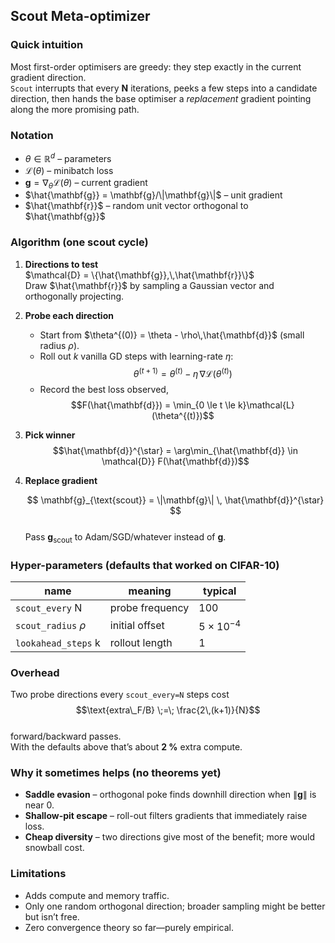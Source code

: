 ## Scout Meta-optimizer

### Quick intuition
Most first-order optimisers are greedy: they step exactly in the current gradient direction.  
`Scout` interrupts that every **N** iterations, peeks a few steps into a candidate direction, then hands the base optimiser a *replacement* gradient pointing along the more promising path.

### Notation
* $\theta \in \mathbb{R}^{d}$ – parameters  
* $\mathcal{L}(\theta)$ – minibatch loss  
* $\mathbf{g} = \nabla_{\theta}\mathcal{L}(\theta)$ – current gradient  
* $\hat{\mathbf{g}} = \mathbf{g}/\|\mathbf{g}\|$ – unit gradient  
* $\hat{\mathbf{r}}$ – random unit vector orthogonal to $\hat{\mathbf{g}}$

### Algorithm (one scout cycle)
1. **Directions to test**  
   $\mathcal{D} = \{\hat{\mathbf{g}},\,\hat{\mathbf{r}}\}$  
   Draw $\hat{\mathbf{r}}$ by sampling a Gaussian vector and orthogonally projecting.
2. **Probe each direction**  
   * Start from $\theta^{(0)} = \theta - \rho\,\hat{\mathbf{d}}$ (small radius $\rho$).  
   * Roll out $k$ vanilla GD steps with learning-rate $\eta$:  
     $$\theta^{(t+1)} = \theta^{(t)} - \eta\,\nabla\mathcal{L}(\theta^{(t)})$$
   * Record the best loss observed,  
     $$F(\hat{\mathbf{d}}) = \min_{0 \le t \le k}\mathcal{L}(\theta^{(t)})$$
3. **Pick winner**  
   $$\hat{\mathbf{d}}^{\star} = \arg\min_{\hat{\mathbf{d}} \in \mathcal{D}} F(\hat{\mathbf{d}})$$
4. **Replace gradient**   

   $$
   \mathbf{g}_{\text{scout}} = \|\mathbf{g}\| \, \hat{\mathbf{d}}^{\star}
   $$  
   Pass $\mathbf{g}_{\text{scout}}$ to Adam/SGD/whatever instead of $\mathbf{g}$.



### Hyper-parameters (defaults that worked on CIFAR-10)
| name            | meaning                    | typical |
|-----------------|----------------------------|---------|
| `scout_every` N | probe frequency            | 100     |
| `scout_radius` $\rho$ | initial offset           | $5\times10^{-4}$ |
| `lookahead_steps` k | rollout length            | 1       |

### Overhead
Two probe directions every `scout_every=N` steps cost  
$$\text{extra\_F/B} \;=\; \frac{2\,(k+1)}{N}$$  
forward/backward passes.  
With the defaults above that’s about **2 %** extra compute.

### Why it sometimes helps (no theorems yet)
* **Saddle evasion** – orthogonal poke finds downhill direction when $\|\mathbf{g}\|$ is near 0.  
* **Shallow-pit escape** – roll-out filters gradients that immediately raise loss.  
* **Cheap diversity** – two directions give most of the benefit; more would snowball cost.

### Limitations
* Adds compute and memory traffic.  
* Only one random orthogonal direction; broader sampling might be better but isn’t free.  
* Zero convergence theory so far—purely empirical.
